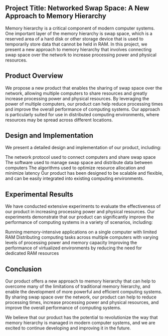 
## Project Title: Networked Swap Space: A New Approach to Memory Hierarchy

Memory hierarchy is a critical component of modern computer systems. One important layer of the memory hierarchy is swap space, which is a reserved area of a hard disk or other storage device that is used to temporarily store data that cannot be held in RAM. In this project, we present a new approach to memory hierarchy that involves connecting swap space over the network to increase processing power and physical resources.

## Product Overview

We propose a new product that enables the sharing of swap space over the network, allowing multiple computers to share resources and greatly increase processing power and physical resources. By leveraging the power of multiple computers, our product can help reduce processing times and improve the overall performance of computing systems. Our approach is particularly suited for use in distributed computing environments, where resources may be spread across different locations.

## Design and Implementation

We present a detailed design and implementation of our product, including:

The network protocol used to connect computers and share swap space
The software used to manage swap space and distribute data between computers
The algorithms used to optimize resource allocation and minimize latency
Our product has been designed to be scalable and flexible, and can be easily integrated into existing computing environments.

## Experimental Results

We have conducted extensive experiments to evaluate the effectiveness of our product in increasing processing power and physical resources. Our experiments demonstrate that our product can significantly improve the performance of computing systems in a variety of scenarios, including:

Running memory-intensive applications on a single computer with limited RAM
Distributing computing tasks across multiple computers with varying levels of processing power and memory capacity
Improving the performance of virtualized environments by reducing the need for dedicated RAM resources

## Conclusion

Our product offers a new approach to memory hierarchy that can help to overcome many of the limitations of traditional memory hierarchy, and enable the development of more powerful and efficient computing systems. By sharing swap space over the network, our product can help to reduce processing times, increase processing power and physical resources, and improve the overall performance of computing systems.

We believe that our product has the potential to revolutionize the way that memory hierarchy is managed in modern computer systems, and we are excited to continue developing and improving it in the future.



